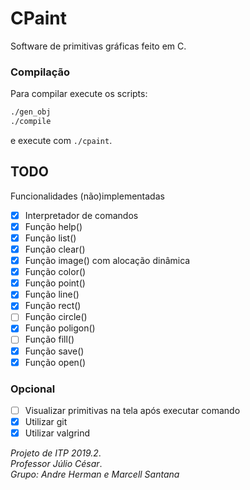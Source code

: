 # CPaint

Software de primitivas gráficas feito em C.

### Compilação
Para compilar execute os scripts:
```bash
./gen_obj
./compile
```
e execute com `./cpaint`.

## TODO
Funcionalidades (não)implementadas
* [x] Interpretador de comandos
* [x] Função help()
* [x] Função list()
* [x] Função clear()
* [x] Função image() com alocação dinâmica
* [x] Função color()
* [x] Função point()
* [x] Função line()
* [x] Função rect()
* [ ] Função circle()
* [x] Função poligon()
* [ ] Função fill()
* [x] Função save()
* [x] Função open()

### Opcional
* [ ] Visualizar primitivas na tela após executar comando
* [x] Utilizar git
* [x] Utilizar valgrind

*Projeto de ITP 2019.2*.  
*Professor Júlio César*.  
*Grupo: Andre Herman e Marcell Santana*
